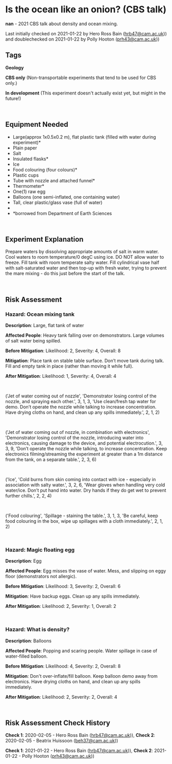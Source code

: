 # Is the ocean like an onion? (CBS talk)

**nan** - 2021 CBS talk about density and ocean mixing.

Last initially checked on 2021-01-22 by Hero Ross Bain (hrb47@cam.ac.uk)) and doublechecked on 2021-01-22 by Polly Hooton (prh43@cam.ac.uk))

## Tags
<!--- Start Tags (DO NOT REMOVE THIS COMMENT) --->

**Geology**

**CBS only** (Non-transportable experiments that tend to be used for CBS only.)

**In development** (This experiment doesn't actually exist yet, but might in the future!)
<!--- End Tags (DO NOT REMOVE THIS COMMENT) --->

<br/>

## Equipment Needed 
- Large(approx 1x0.5x0.2 m), flat plastic tank (filled with water during experiment)*
- Plain paper
- Salt
- Insulated flasks*
- Ice
- Food colouring (four colours)*
- Plastic cups
- Tube with nozzle and attached funnel*
- Thermometer*
- One(1) raw egg
- Balloons (one semi-inflated, one containing water)
- Tall, clear plastic/glass vase (full of water)
- 
- *borrowed from Department of Earth Sciences

<br/>

## Experiment Explanation 

Prepare waters by dissolving appropriate amounts of salt in warm water. Cool waters to room temperature/0 degC using ice. DO NOT allow water to freeze.
Fill tank with room temperate salty water.
Fill cylindrical vase half with salt-saturated water and then top-up with fresh water, trying to prevent the mare mixing - do this just before the start of the talk.



<br/>

## Risk Assessment

### **Hazard**: Ocean mixing tank

**Description**: Large, flat tank of water

**Affected People**: Heavy tank falling over on demonstrators. Large volumes of salt water being spilled.

**Before Mitigation**: Likelihood: 2, Severity: 4, Overall: 8

**Mitigation**: Place tank on stable table surface. Don’t move tank during talk. Fill and empty tank in place (rather than moving it while full).

**After Mitigation**: Likelihood: 1, Severity: 4, Overall: 4

<br/>

('Jet of water coming out of nozzle', 'Demonstrator losing control of the nozzle, and spraying each other.', 3, 1, 3, 'Use clean/fresh tap water for demo. Don’t operate the nozzle while talking to increase concentration. Have drying cloths on hand, and clean up any spills immediately.', 2, 1, 2)

<br/>

('Jet of water coming out of nozzle, in combination with electronics', 'Demonstrator losing control of the nozzle, introducing water into electronics, causing damage to the device, and potential electrocution.', 3, 3, 9, 'Don’t operate the nozzle while talking, to increase concentration. Keep electronics filming/streaming the experiment at greater than a 1m distance from the tank, on a separate table.', 2, 3, 6)

<br/>

('Ice', 'Cold burns from skin coming into contact with ice - especially in association with salty water.', 3, 2, 6, 'Wear gloves when handling very cold water/ice. Don’t put hand into water. Dry hands if they do get wet to prevent further chills.', 2, 2, 4)

<br/>

('Food colouring', 'Spillage - staining the table.', 3, 1, 3, 'Be careful, keep food colouring in the box, wipe up spillages with a cloth immediately.', 2, 1, 2)

<br/>

### **Hazard**: Magic floating egg

**Description**: Egg

**Affected People**: Egg misses the vase of water. Mess, and slipping on eggy floor (demonstrators not allergic).

**Before Mitigation**: Likelihood: 3, Severity: 2, Overall: 6

**Mitigation**: Have backup eggs. Clean up any spills immediately.

**After Mitigation**: Likelihood: 2, Severity: 1, Overall: 2

<br/>

### **Hazard**: What is density?

**Description**: Balloons

**Affected People**: Popping and scaring people. Water spillage in case of water-filled balloon.

**Before Mitigation**: Likelihood: 4, Severity: 2, Overall: 8

**Mitigation**: Don't over-inflate/fill balloon. Keep balloon demo away from electronics. Have drying cloths on hand, and clean up any spills immediately.

**After Mitigation**: Likelihood: 2, Severity: 2, Overall: 4

<br/>

## Risk Assessment Check History 

**Check 1**: 2020-02-05 - Hero Ross Bain (hrb47@cam.ac.uk)), **Check 2**: 2020-02-05 - Beatrix Huissoon (beh37@cam.ac.uk))

**Check 1**: 2021-01-22 - Hero Ross Bain (hrb47@cam.ac.uk)), **Check 2**: 2021-01-22 - Polly Hooton (prh43@cam.ac.uk))